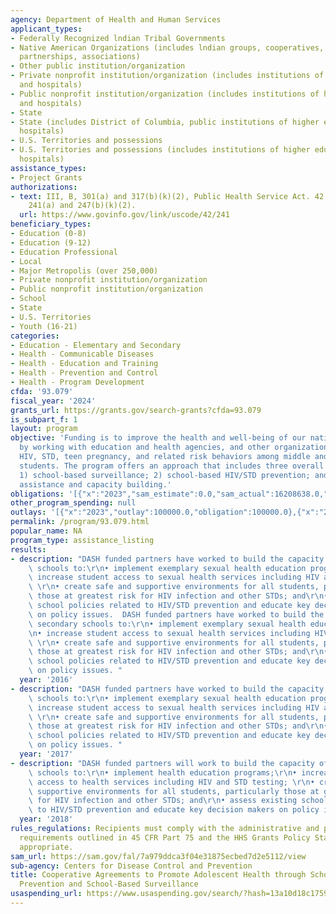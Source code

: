 ```yaml
---
agency: Department of Health and Human Services
applicant_types:
- Federally Recognized lndian Tribal Governments
- Native American Organizations (includes lndian groups, cooperatives, corporations,
  partnerships, associations)
- Other public institution/organization
- Private nonprofit institution/organization (includes institutions of higher education
  and hospitals)
- Public nonprofit institution/organization (includes institutions of higher education
  and hospitals)
- State
- State (includes District of Columbia, public institutions of higher education and
  hospitals)
- U.S. Territories and possessions
- U.S. Territories and possessions (includes institutions of higher education and
  hospitals)
assistance_types:
- Project Grants
authorizations:
- text: III, B, 301(a) and 317(b)(k)(2), Public Health Service Act. 42 U.S.C. &sect;
    241(a) and 247(b)(k)(2).
  url: https://www.govinfo.gov/link/uscode/42/241
beneficiary_types:
- Education (0-8)
- Education (9-12)
- Education Professional
- Local
- Major Metropolis (over 250,000)
- Private nonprofit institution/organization
- Public nonprofit institution/organization
- School
- State
- U.S. Territories
- Youth (16-21)
categories:
- Education - Elementary and Secondary
- Health - Communicable Diseases
- Health - Education and Training
- Health - Prevention and Control
- Health - Program Development
cfda: '93.079'
fiscal_year: '2024'
grants_url: https://grants.gov/search-grants?cfda=93.079
is_subpart_f: 1
layout: program
objective: 'Funding is to improve the health and well-being of our nation’s youth
  by working with education and health agencies, and other organizations to reduce
  HIV, STD, teen pregnancy, and related risk behaviors among middle and high school
  students. The program offers an approach that includes three overall components:
  1) school-based surveillance; 2) school-based HIV/STD prevention; and 3) technical
  assistance and capacity building.'
obligations: '[{"x":"2023","sam_estimate":0.0,"sam_actual":16208638.0,"usa_spending_actual":16010953.01},{"x":"2024","sam_estimate":0.0,"sam_actual":12571354.0,"usa_spending_actual":11744434.68},{"x":"2025","sam_estimate":0.0,"sam_actual":16208637.0,"usa_spending_actual":0.0}]'
other_program_spending: null
outlays: '[{"x":"2023","outlay":100000.0,"obligation":100000.0},{"x":"2024","outlay":61399.76,"obligation":13571209.0},{"x":"2025","outlay":0.0,"obligation":0.0}]'
permalink: /program/93.079.html
popular_name: NA
program_type: assistance_listing
results:
- description: "DASH funded partners have worked to build the capacity of secondary\
    \ schools to:\r\n• implement exemplary sexual health education programs;\r\n•\
    \ increase student access to sexual health services including HIV and STD testing;\
    \ \r\n• create safe and supportive environments for all students, particularly\
    \ those at greatest risk for HIV infection and other STDs; and\r\n• assess existing\
    \ school policies related to HIV/STD prevention and educate key decision makers\
    \ on policy issues.  DASH funded partners have worked to build the capacity of\
    \ secondary schools to:\r\n• implement exemplary sexual health education programs;\r\
    \n• increase student access to sexual health services including HIV and STD testing;\
    \ \r\n• create safe and supportive environments for all students, particularly\
    \ those at greatest risk for HIV infection and other STDs; and\r\n• assess existing\
    \ school policies related to HIV/STD prevention and educate key decision makers\
    \ on policy issues. "
  year: '2016'
- description: "DASH funded partners have worked to build the capacity of secondary\
    \ schools to:\r\n• implement exemplary sexual health education programs;\r\n•\
    \ increase student access to sexual health services including HIV and STD testing;\
    \ \r\n• create safe and supportive environments for all students, particularly\
    \ those at greatest risk for HIV infection and other STDs; and\r\n• assess existing\
    \ school policies related to HIV/STD prevention and educate key decision makers\
    \ on policy issues. "
  year: '2017'
- description: "DASH funded partners will work to build the capacity of secondary\
    \ schools to:\r\n• implement health education programs;\r\n• increase student\
    \ access to health services including HIV and STD testing; \r\n• create safe and\
    \ supportive environments for all students, particularly those at greatest risk\
    \ for HIV infection and other STDs; and\r\n• assess existing school policies related\
    \ to HIV/STD prevention and educate key decision makers on policy issues. "
  year: '2018'
rules_regulations: Recipients must comply with the administrative and public policy
  requirements outlined in 45 CFR Part 75 and the HHS Grants Policy Statement, as
  appropriate.
sam_url: https://sam.gov/fal/7a979ddca3f04e31875ecbed7d2e5112/view
sub-agency: Centers for Disease Control and Prevention
title: Cooperative Agreements to Promote Adolescent Health through School-Based HIV/STD
  Prevention and School-Based Surveillance
usaspending_url: https://www.usaspending.gov/search/?hash=13a10d18c175969b80564a35cdf79cbb
---
```

